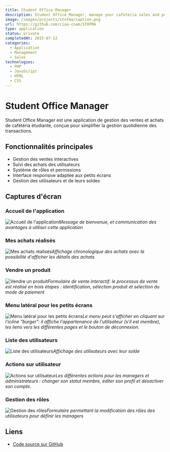 ```yaml
---
title: Student Office Manager
description: Student Office Manager, manage your cafeteria sales and purchases easily.
image: /images/projects/stofma/caption.png
url: https://github.com/ciaa-cnam/STOFMA
type: application
status: private
completedAt: 2015-07-12
categories:
  - Application
  - Management
  - Sales
technologies:
  - PHP
  - JavaScript
  - HTML
  - CSS
---
```


# Student Office Manager

Student Office Manager est une application de gestion des ventes et achats de cafétéria étudiante, conçue pour simplifier la gestion quotidienne des transactions.

<!-- more -->

## Fonctionnalités principales

- Gestion des ventes interactives
- Suivi des achats des utilisateurs
- Système de rôles et permissions
- Interface responsive adaptée aux petits écrans
- Gestion des utilisateurs et de leurs soldes

## Captures d'écran

### Accueil de l'application

![Accueil de l'application](/images/projects/stofma/stofma-accueil.png)*Message de bienvenue, et communication des avantages à utiliser cette application*

### Mes achats réalisés

![Mes achats réalisés](/images/projects/stofma/stofma-mesachats.png)*Affichage chronologique des achats avec la possibilité d'afficher les détails des achats*

### Vendre un produit

![Vendre un produit](/images/projects/stofma/stofma-vente.png)*Formulaire de vente interactif: le processus de vente est réalisé en trois étapes : identification, sélection produit et sélection du mode de paiement*

### Menu latéral pour les petits écrans

![Menu latéral pour les petits écrans](/images/projects/stofma/stofma-menulateral.png)*Le menu peut s'afficher en cliquant sur l'icône "burger": il affiche l'appartenance de l'utilisateur (s'il est membre), les liens vers les différentes pages et le bouton de déconnexion.*

### Liste des utilisateurs

![Liste des utilisateurs](/images/projects/stofma/stofma-utilisateur.png)*Affichage des utilisateurs avec leur solde*

### Actions sur utilisateur

![Actions sur utilisateur](/images/projects/stofma/stofma-action-utilisateur.png)*Les différentes actions pour les managers et administrateurs : changer son statut membre, éditer son profil et désactiver son compte.*

### Gestion des rôles

![Gestion des rôles](/images/projects/stofma/stofma-roles.png)*Formulaire permettant la modification des rôles des utilisateurs pour définir les managers*

## Liens

- [Code source sur GitHub](https://github.com/ciaa-cnam/STOFMA)
